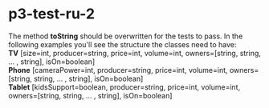 # p3-test-ru-2
The method <b>toString</b> should be overwritten for the tests to pass. In the following examples you'll see the structure the classes need to have: 
</br>
<b>TV</b> [size=int, producer=string, price=int, volume=int, owners=[string, string, ... , string], isOn=boolean]
</br>
<b>Phone</b> [cameraPower=int, producer=string, price=int, volume=int, owners=[string, string, ... , string], isOn=boolean]
</br>
<b>Tablet</b> [kidsSupport=boolean, producer=string, price=int, volume=int, owners=[string, string, ... , string], isOn=boolean]
</br>
